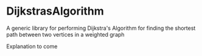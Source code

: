 # DijkstrasAlgorithm
A generic library for performing Dijkstra's Algorithm for finding the shortest path between two vertices in a weighted graph

Explanation to come
